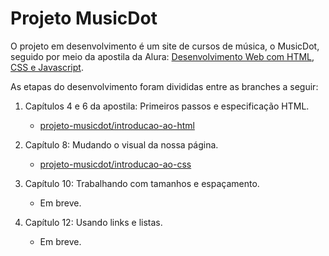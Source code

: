 # Projeto MusicDot

O projeto em desenvolvimento é um site de cursos de música, o MusicDot, seguido por meio da apostila da Alura: [Desenvolvimento Web com HTML, CSS e Javascript](https://www.alura.com.br/apostila-html-css-javascript).

As etapas do desenvolvimento foram divididas entre as branches a seguir:

1. Capítulos 4 e 6 da apostila: Primeiros passos e especificação HTML.
    - [projeto-musicdot/introducao-ao-html](https://github.com/WilliamJSS/projeto-musicdot/tree/projeto-musicdot/introducao-ao-html)

2. Capítulo 8: Mudando o visual da nossa página.
    - [projeto-musicdot/introducao-ao-css](https://github.com/WilliamJSS/projeto-musicdot/tree/projeto-musicdot/introducao-ao-css)

3. Capítulo 10: Trabalhando com tamanhos e espaçamento.
    - Em breve.

4. Capítulo 12: Usando links e listas.
    - Em breve.
